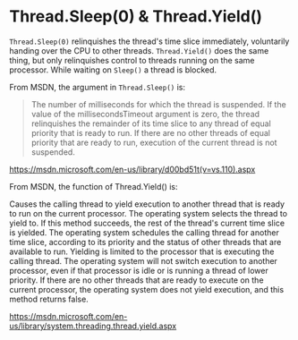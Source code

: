 # Thread.Sleep(0) & Thread.Yield()

`Thread.Sleep(0)` relinquishes the thread's time slice immediately, voluntarily handing over the CPU to other threads. `Thread.Yield()` does the same thing, but only relinquishes control to threads running on the same processor. While waiting on `Sleep()` a thread is blocked.

From MSDN, the argument in `Thread.Sleep()` is:

> The number of milliseconds for which the thread is suspended. If the
> value of the millisecondsTimeout argument is zero, the thread
> relinquishes the remainder of its time slice to any thread of equal
> priority that is ready to run. If there are no other threads of equal
> priority that are ready to run, execution of the current thread is not
> suspended.

https://msdn.microsoft.com/en-us/library/d00bd51t(v=vs.110).aspx

From MSDN, the function of Thread.Yield() is:

Causes the calling thread to yield execution to another thread that is ready to run on the current processor. The operating system selects the thread to yield to. If this method succeeds, the rest of the thread's current time slice is yielded. The operating system schedules the calling thread for another time slice, according to its priority and the status of other threads that are available to run. Yielding is limited to the processor that is executing the calling thread. The operating system will not switch execution to another processor, even if that processor is idle or is running a thread of lower priority. If there are no other threads that are ready to execute on the current processor, the operating system does not yield execution, and this method returns false.

https://msdn.microsoft.com/en-us/library/system.threading.thread.yield.aspx
<!--stackedit_data:
eyJoaXN0b3J5IjpbNTEzMjkxNjM1XX0=
-->